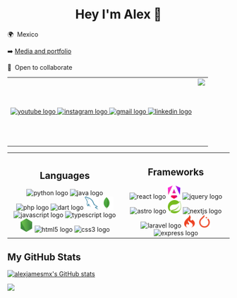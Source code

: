 <h1 align="center"> 
Hey I'm Alex 👾
</h1>

<div align="left"> 

🌍  Mexico 

➡️ [Media and portfolio](https://alexjamesmx.dev/)

🤝  Open to collaborate   

</div>

<table>
  <tr>
    <td>
      <div align="left">
        <a href="https://www.youtube.com/channel/UCJlUWE-Q9a_X2EZgpyazF5A">
          <img src="https://img.shields.io/static/v1?message=Youtube&logo=youtube&label=&color=FF0000&logoColor=white&labelColor=&style=for-the-badge" alt="youtube logo" />
        </a>
        <a href="https://www.instagram.com/alexjamesmx">
          <img src="https://img.shields.io/static/v1?message=Instagram&logo=instagram&label=&color=E4405F&logoColor=white&labelColor=&style=for-the-badge" alt="instagram logo" />
        </a>
        <a href="mailto:aledev.mx@gmail.com">
          <img src="https://img.shields.io/static/v1?message=Gmail&logo=gmail&label=&color=D14836&logoColor=white&labelColor=&style=for-the-badge"  alt="gmail logo"/>
        </a>
        <a href="https://www.linkedin.com/in/alexjamesmx/">
          <img src="https://img.shields.io/static/v1?message=LinkedIn&logo=linkedin&label=&color=0077B5&logoColor=white&labelColor=&style=for-the-badge" alt="linkedin logo"  />
        </a>
      </div>
    </td>
    <td align="right">
      <img align="right" height="150" src="https://c.tenor.com/NVx58dJDqrAAAAAC/geometry-dash.gif" />
    </td>
  </tr>
</table>

<table>
  <tr>
    <td align="center">
      <h2>Languages</h2>
      <div>
        <img src="https://cdn.jsdelivr.net/gh/devicons/devicon/icons/python/python-original.svg" height="30" alt="python logo"  />
        <img src="https://cdn.jsdelivr.net/gh/devicons/devicon/icons/java/java-original.svg" height="30" alt="java logo"  />
        <img src="https://cdn.jsdelivr.net/gh/devicons/devicon/icons/php/php-original.svg" height="30" alt="php logo"  />
        <img src="https://cdn.jsdelivr.net/gh/devicons/devicon/icons/dart/dart-original.svg" height="30" alt="dart logo"  />
        <img src="https://github.com/devicons/devicon/blob/master/icons/mysql/mysql-original.svg" height="30" alt="sql logo" />
        <img src="https://github.com/devicons/devicon/blob/master/icons/mongodb/mongodb-original.svg" height="30" alt="nosql logo" /> 
        <img src="https://cdn.jsdelivr.net/gh/devicons/devicon/icons/javascript/javascript-original.svg" height="30" alt="javascript logo"  />
        <img src="https://cdn.jsdelivr.net/gh/devicons/devicon/icons/typescript/typescript-original.svg" height="30" alt="typescript logo"  />
        <img src="https://github.com/devicons/devicon/blob/master/icons/nodejs/nodejs-original.svg" height="30" alt="nodejs logo"  />
        <img src="https://cdn.jsdelivr.net/gh/devicons/devicon/icons/html5/html5-original.svg" height="30" alt="html5 logo"  />
        <img src="https://cdn.jsdelivr.net/gh/devicons/devicon/icons/css3/css3-original.svg" height="30" alt="css3 logo"  />
      </div>
    </td>
    <td align="center">
      <h2>Frameworks</h2>
      <div>
        <img src="https://cdn.jsdelivr.net/gh/devicons/devicon/icons/react/react-original.svg" height="30" alt="react logo"  />
        <img src="https://github.com/devicons/devicon/blob/master/icons/angular/angular-original.svg" height="30" alt="angular logo"  />
        <img src="https://cdn.jsdelivr.net/gh/devicons/devicon/icons/jquery/jquery-original.svg" height="30" alt="jquery logo"  />
        <img src="https://cdn.jsdelivr.net/gh/devicons/devicon/icons/astro/astro-original.svg" height="30" alt="astro logo"  />
        <img src="https://github.com/devicons/devicon/blob/master/icons/spring/spring-original.svg" height="30" alt="spring logo"  />
        <img src="https://cdn.jsdelivr.net/gh/devicons/devicon/icons/nextjs/nextjs-original.svg" height="30" alt="nextjs logo"  />
        <img src="https://cdn.jsdelivr.net/gh/devicons/devicon/icons/laravel/laravel-original.svg" height="30" alt="laravel logo"  />
        <img src="https://github.com/devicons/devicon/blob/master/icons/codeigniter/codeigniter-plain.svg" height="30" alt="codeigniter logo"  />
        <img src="https://github.com/devicons/devicon/blob/master/icons/pytorch/pytorch-original.svg" height="30" alt="pytorch logo"  />
        <img src="https://cdn.jsdelivr.net/gh/devicons/devicon/icons/express/express-original.svg" height="30" alt="express logo"  />
      </div>
    </td>
  </tr>
</table>

<h2>My GitHub Stats</h2>
<div align="left"> 

<a href="http://www.github.com/alexjamesmx"><img src="https://github-readme-stats.vercel.app/api?username=alexjamesmx&show_icons=true&hide=&count_private=true&title_color=f97316&text_color=ffffff&icon_color=6366f1&bg_color=22272e&hide_border=true&show_icons=true" alt="alexjamesmx's GitHub stats" /></a>

<a href="http://www.github.com/alexjamesmx"><img src="https://github-readme-streak-stats.herokuapp.com/?user=alexjamesmx&stroke=ffffff&background=22272e&ring=f97316&fire=f97316&currStreakNum=ffffff&currStreakLabel=f97316&sideNums=ffffff&sideLabels=ffffff&dates=ffffff&hide_border=true" /></a>

</div>
